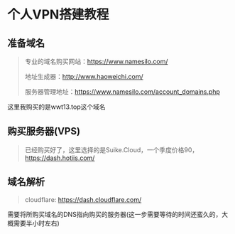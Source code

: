 # 个人VPN搭建教程

## 准备域名

> 专业的域名购买网站：https://www.namesilo.com/
>
> 地址生成器：http://www.haoweichi.com/
>
> 服务器管理地址：https://www.namesilo.com/account_domains.php

这里我购买的是wwt13.top这个域名

## 购买服务器(VPS)

> 已经购买好了，这里选择的是Suike.Cloud，一个季度价格90，https://dash.hotiis.com/

## 域名解析

> cloudflare: https://dash.cloudflare.com/

需要将所购买域名的DNS指向购买的服务器(这一步需要等待的时间还蛮久的，大概需要半小时左右)